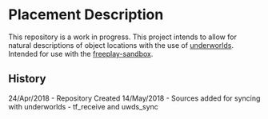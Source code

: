 # Placement Description

This repository is a work in progress. This project intends to allow for
 natural descriptions of object locations with the use of 
 [underworlds](https://github.com/underworlds-robot/underworlds). 
 Intended for use with the [freeplay-sandbox](https://github.com/freeplay-sandbox).
 
 ## History
 
 24/Apr/2018 - Repository Created
 14/May/2018 - Sources added for syncing with underworlds - tf_receive and uwds_sync
